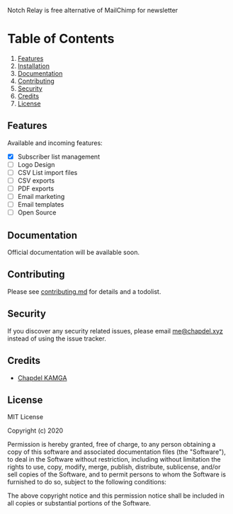 Notch Relay is free alternative of MailChimp for newsletter

# Table of Contents

1. [Features](#features)
2. [Installation](#installation)
3. [Documentation](#documentation)
4. [Contributing](#contributing)
5. [Security](#security)
6. [Credits](#credits)
7. [License](#license)

## Features

Available and incoming features:

-   [x] Subscriber list management
-   [ ] Logo Design
-   [ ] CSV List import files
-   [ ] CSV exports
-   [ ] PDF exports
-   [ ] Email marketing
-   [ ] Email templates
-   [ ] Open Source

## Documentation

Official documentation will be available soon.

## Contributing

Please see [contributing.md](contributing.md) for details and a todolist.

## Security

If you discover any security related issues, please email me@chapdel.xyz instead of using the issue tracker.

## Credits

-   [Chapdel KAMGA](https://twitter.com/chapdel)

## License

MIT License

Copyright (c) 2020

Permission is hereby granted, free of charge, to any person obtaining a copy
of this software and associated documentation files (the "Software"), to deal
in the Software without restriction, including without limitation the rights
to use, copy, modify, merge, publish, distribute, sublicense, and/or sell
copies of the Software, and to permit persons to whom the Software is
furnished to do so, subject to the following conditions:

The above copyright notice and this permission notice shall be included in all
copies or substantial portions of the Software.

